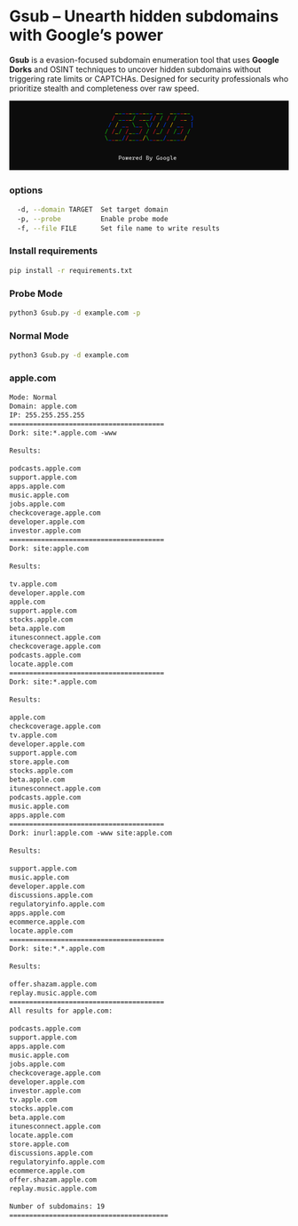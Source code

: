 # Gsub –  Unearth hidden subdomains with Google’s power 
**Gsub** is a evasion-focused subdomain enumeration tool that uses **Google Dorks** and OSINT techniques to uncover hidden subdomains without triggering rate limits or CAPTCHAs. Designed for security professionals who prioritize stealth and completeness over raw speed. 

![banner](./images/new-banner.png "banner")

### options
```bash
  -d, --domain TARGET  Set target domain
  -p, --probe          Enable probe mode
  -f, --file FILE      Set file name to write results
```
### Install requirements 
 ```bash
 pip install -r requirements.txt
 ```
### Probe Mode
```bash
python3 Gsub.py -d example.com -p
```
### Normal Mode
```bash
python3 Gsub.py -d example.com 
```
### apple.com
```text
Mode: Normal
Domain: apple.com
IP: 255.255.255.255
=======================================
Dork: site:*.apple.com -www

Results:

podcasts.apple.com
support.apple.com
apps.apple.com
music.apple.com
jobs.apple.com
checkcoverage.apple.com
developer.apple.com
investor.apple.com
=======================================
Dork: site:apple.com

Results:

tv.apple.com
developer.apple.com
apple.com
support.apple.com
stocks.apple.com
beta.apple.com
itunesconnect.apple.com
checkcoverage.apple.com
podcasts.apple.com
locate.apple.com
=======================================
Dork: site:*.apple.com

Results:

apple.com
checkcoverage.apple.com
tv.apple.com
developer.apple.com
support.apple.com
store.apple.com
stocks.apple.com
beta.apple.com
itunesconnect.apple.com
podcasts.apple.com
music.apple.com
apps.apple.com
=======================================
Dork: inurl:apple.com -www site:apple.com

Results:

support.apple.com
music.apple.com
developer.apple.com
discussions.apple.com
regulatoryinfo.apple.com
apps.apple.com
ecommerce.apple.com
locate.apple.com
=======================================
Dork: site:*.*.apple.com

Results:

offer.shazam.apple.com
replay.music.apple.com
=======================================
All results for apple.com:

podcasts.apple.com
support.apple.com
apps.apple.com
music.apple.com
jobs.apple.com
checkcoverage.apple.com
developer.apple.com
investor.apple.com
tv.apple.com
stocks.apple.com
beta.apple.com
itunesconnect.apple.com
locate.apple.com
store.apple.com
discussions.apple.com
regulatoryinfo.apple.com
ecommerce.apple.com
offer.shazam.apple.com
replay.music.apple.com

Number of subdomains: 19
========================================
```
